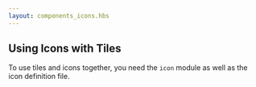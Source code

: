 ```yaml
---
layout: components_icons.hbs
---
```


## Using Icons with Tiles

To use tiles and icons together, you need the `icon` module as well as the
icon definition file.
